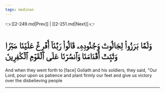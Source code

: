 ```yaml
---
tags: medinan
---
```


👈 [[2-249.md|Prev]] | [[2-251.md|Next]] 👉

# وَلَمَّا بَرَزُواْ لِجَالُوتَ وَجُنُودِهِۦ قَالُواْ رَبَّنَآ أَفۡرِغۡ عَلَيۡنَا صَبۡرٗا وَثَبِّتۡ أَقۡدَامَنَا وَٱنصُرۡنَا عَلَى ٱلۡقَوۡمِ ٱلۡكَٰفِرِينَ

And when they went forth to [face] Goliath and his soldiers, they said, "Our Lord, pour upon us patience and plant firmly our feet and give us victory over the disbelieving people

---

